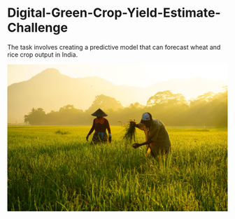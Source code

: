 # Digital-Green-Crop-Yield-Estimate-Challenge
The task involves creating a predictive model that can forecast wheat and rice crop output in India. 

![image](Photos/pexels-fahry-samalewa-14348416.jpg)